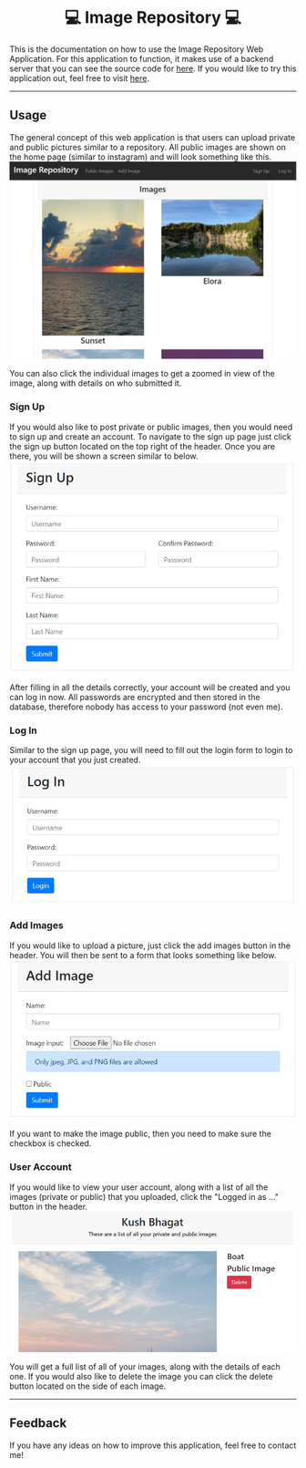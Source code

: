 <h1 align="center">💻 Image Repository 💻</h1>
This is the documentation on how to use the Image Repository Web Application.
For this application to function, it makes use of a backend server that you can see the source code for
<a href="https://github.com/kushbhag/ImageRepositoryServer">here</a>. If you would like to try this application out,
feel free to visit <a href="https://kushbhag.github.io/ImageRepository/">here</a>.

---
## Usage
The general concept of this web application is that users can upload private and public pictures similar to a repository.
All public images are shown on the home page (similar to instagram) and will look something like this.
![home](images/home.JPG)

You can also click the individual images to get a zoomed in view of the image, along with details on who submitted it.

### Sign Up
If you would also like to post private or public images, then you would need to sign up and create an account.
To navigate to the sign up page just click the sign up button located on the top right of the header.
Once you are there, you will be shown a screen similar to below.
![signup](images/signup.JPG)

After filling in all the details correctly, your account will be created and you can log in now. All passwords are
encrypted and then stored in the database, therefore nobody has access to your password (not even me).

### Log In
Similar to the sign up page, you will need to fill out the login form to login to your account that you just created.
![login](images/login.JPG)

### Add Images
If you would like to upload a picture, just click the add images button in the header. You will then be sent to a form
that looks something like below.
![addimage](images/addimage.JPG)

If you want to make the image public, then you need to make sure the checkbox is checked.

### User Account
If you would like to view your user account, along with a list of all the images (private or public) that you uploaded,
click the "Logged in as ..." button in the header.
![user](images/user.JPG)

You will get a full list of all of your images, along with the details of each one. If you would also like to delete the
image you can click the delete button located on the side of each image.

---
## Feedback
If you have any ideas on how to improve this application, feel free to contact me!